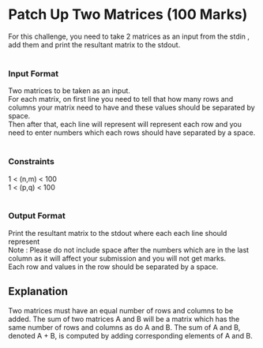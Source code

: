 
# Patch Up Two Matrices (100 Marks) <br/>
For this challenge, you need to take 2 matrices as an input from the stdin , add them and print the resultant matrix to the stdout.<br/>
<br/>

### Input Format<br/>
Two matrices to be taken as an input. <br/>
For each matrix, on first line you need to tell that how many rows and columns your matrix need to have and these values should be separated by space. <br/>
Then after that, each line will represent will represent each row and you need to enter numbers which each rows should have separated by a space. <br/>
<br/>

### Constraints<br/>
1 <  (n,m) < 100<br/>
1 <  (p,q) < 100<br/>
<br/>

### Output Format<br/>
Print the resultant matrix to the stdout where each each line should represent <br/>
Note : Please do not include space after the numbers which are in the last column as it will affect your submission and you will not get marks. <br/>
Each row and values in the row should be separated by a space. <br/>


## Explanation<br/>

Two matrices must have an equal number of rows and columns to be added. The sum of two matrices A and B will be a matrix which has the same number of rows and columns as do A and B. The sum of A and B, denoted A + B, is computed by adding corresponding elements of A and B. <br/>